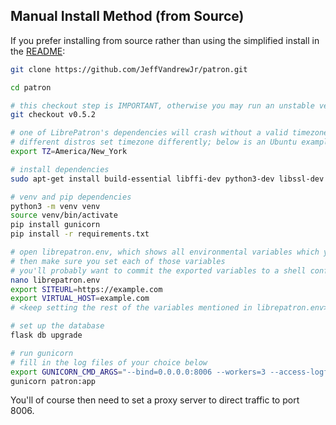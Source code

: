 <h2>Manual Install Method (from Source)</h2>

If you prefer installing from source rather than using the simplified install in the [README](https://github.com/JeffVandrewJr/patron/blob/master/README.md#easy-install-method):
```bash
git clone https://github.com/JeffVandrewJr/patron.git

cd patron

# this checkout step is IMPORTANT, otherwise you may run an unstable version
git checkout v0.5.2

# one of LibrePatron's dependencies will crash without a valid timezone setting (see notes in README)
# different distros set timezone differently; below is an Ubuntu example
export TZ=America/New_York

# install dependencies
sudo apt-get install build-essential libffi-dev python3-dev libssl-dev

# venv and pip dependencies
python3 -m venv venv
source venv/bin/activate
pip install gunicorn
pip install -r requirements.txt

# open librepatron.env, which shows all environmental variables which you need to set
# then make sure you set each of those variables
# you'll probably want to commit the exported variables to a shell config file so they stay set
nano librepatron.env
export SITEURL=https://example.com
export VIRTUAL_HOST=example.com
# <keep setting the rest of the variables mentioned in librepatron.env>

# set up the database
flask db upgrade

# run gunicorn
# fill in the log files of your choice below
export GUNICORN_CMD_ARGS="--bind=0.0.0.0:8006 --workers=3 --access-logfile=- --error-logfile=-"
gunicorn patron:app
```
You'll of course then need to set a proxy server to direct traffic to port 8006.
